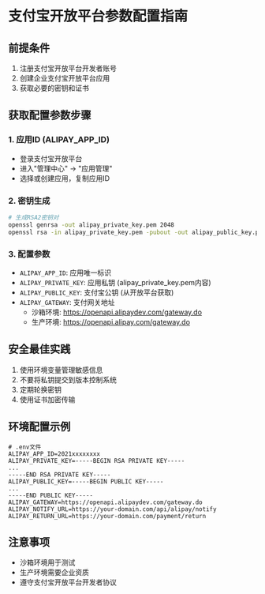 # 支付宝开放平台参数配置指南

## 前提条件

1. 注册支付宝开放平台开发者账号
2. 创建企业支付宝开放平台应用
3. 获取必要的密钥和证书

## 获取配置参数步骤

### 1. 应用ID (ALIPAY_APP_ID)

- 登录支付宝开放平台
- 进入"管理中心" -> "应用管理"
- 选择或创建应用，复制应用ID

### 2. 密钥生成

```bash
# 生成RSA2密钥对
openssl genrsa -out alipay_private_key.pem 2048
openssl rsa -in alipay_private_key.pem -pubout -out alipay_public_key.pem
```

### 3. 配置参数

- `ALIPAY_APP_ID`: 应用唯一标识
- `ALIPAY_PRIVATE_KEY`: 应用私钥 (alipay_private_key.pem内容)
- `ALIPAY_PUBLIC_KEY`: 支付宝公钥 (从开放平台获取)
- `ALIPAY_GATEWAY`: 支付网关地址
  - 沙箱环境: https://openapi.alipaydev.com/gateway.do
  - 生产环境: https://openapi.alipay.com/gateway.do

## 安全最佳实践

1. 使用环境变量管理敏感信息
2. 不要将私钥提交到版本控制系统
3. 定期轮换密钥
4. 使用证书加密传输

## 环境配置示例

```env
# .env文件
ALIPAY_APP_ID=2021xxxxxxxx
ALIPAY_PRIVATE_KEY=-----BEGIN RSA PRIVATE KEY-----
...
-----END RSA PRIVATE KEY-----
ALIPAY_PUBLIC_KEY=-----BEGIN PUBLIC KEY-----
...
-----END PUBLIC KEY-----
ALIPAY_GATEWAY=https://openapi.alipaydev.com/gateway.do
ALIPAY_NOTIFY_URL=https://your-domain.com/api/alipay/notify
ALIPAY_RETURN_URL=https://your-domain.com/payment/return
```

## 注意事项

- 沙箱环境用于测试
- 生产环境需要企业资质
- 遵守支付宝开放平台开发者协议
